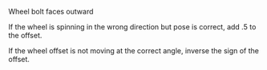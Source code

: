 Wheel bolt faces outward

If the wheel is spinning in the wrong direction but pose is correct, add .5 to the offset.

If the wheel offset is not moving at the correct angle, inverse the sign of the offset.